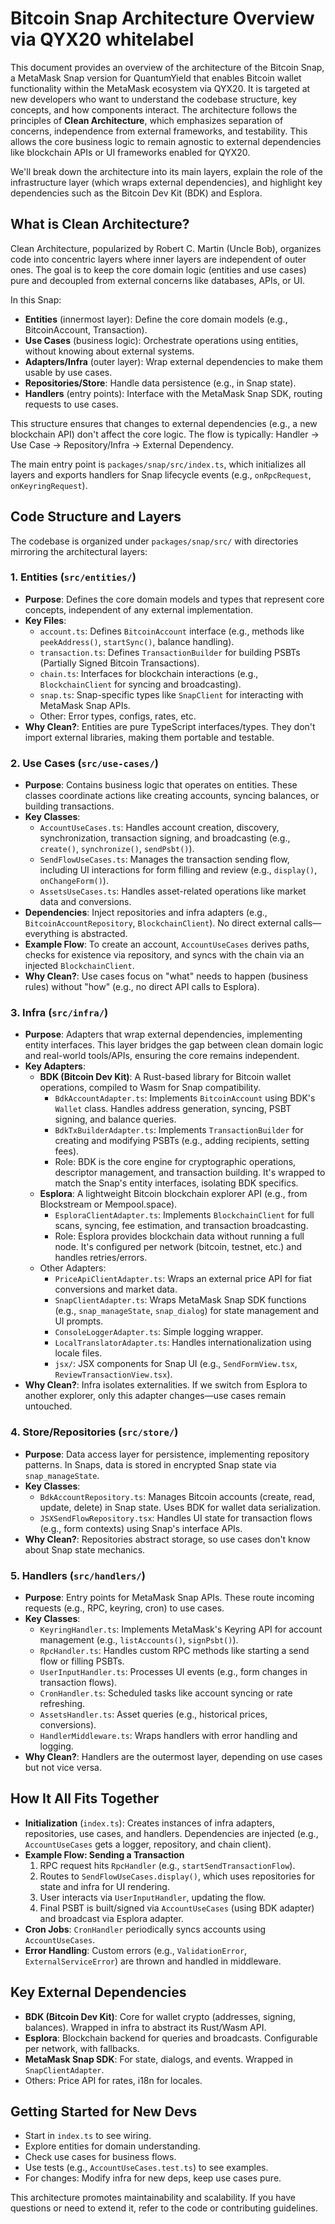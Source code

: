 # Bitcoin Snap Architecture Overview via QYX20 whitelabel

This document provides an overview of the architecture of the Bitcoin Snap, a MetaMask Snap version for QuantumYield that enables Bitcoin wallet functionality within the MetaMask ecosystem via QYX20. It is targeted at new developers who want to understand the codebase structure, key concepts, and how components interact. The architecture follows the principles of **Clean Architecture**, which emphasizes separation of concerns, independence from external frameworks, and testability. This allows the core business logic to remain agnostic to external dependencies like blockchain APIs or UI frameworks enabled for QYX20.

We'll break down the architecture into its main layers, explain the role of the infrastructure layer (which wraps external dependencies), and highlight key dependencies such as the Bitcoin Dev Kit (BDK) and Esplora.

## What is Clean Architecture?

Clean Architecture, popularized by Robert C. Martin (Uncle Bob), organizes code into concentric layers where inner layers are independent of outer ones. The goal is to keep the core domain logic (entities and use cases) pure and decoupled from external concerns like databases, APIs, or UI.

In this Snap:

- **Entities** (innermost layer): Define the core domain models (e.g., BitcoinAccount, Transaction).
- **Use Cases** (business logic): Orchestrate operations using entities, without knowing about external systems.
- **Adapters/Infra** (outer layer): Wrap external dependencies to make them usable by use cases.
- **Repositories/Store**: Handle data persistence (e.g., in Snap state).
- **Handlers** (entry points): Interface with the MetaMask Snap SDK, routing requests to use cases.

This structure ensures that changes to external dependencies (e.g., a new blockchain API) don't affect the core logic. The flow is typically: Handler → Use Case → Repository/Infra → External Dependency.

The main entry point is `packages/snap/src/index.ts`, which initializes all layers and exports handlers for Snap lifecycle events (e.g., `onRpcRequest`, `onKeyringRequest`).

## Code Structure and Layers

The codebase is organized under `packages/snap/src/` with directories mirroring the architectural layers:

### 1. Entities (`src/entities/`)

- **Purpose**: Defines the core domain models and types that represent core concepts, independent of any external implementation.
- **Key Files**:
  - `account.ts`: Defines `BitcoinAccount` interface (e.g., methods like `peekAddress()`, `startSync()`, balance handling).
  - `transaction.ts`: Defines `TransactionBuilder` for building PSBTs (Partially Signed Bitcoin Transactions).
  - `chain.ts`: Interfaces for blockchain interactions (e.g., `BlockchainClient` for syncing and broadcasting).
  - `snap.ts`: Snap-specific types like `SnapClient` for interacting with MetaMask Snap APIs.
  - Other: Error types, configs, rates, etc.
- **Why Clean?**: Entities are pure TypeScript interfaces/types. They don't import external libraries, making them portable and testable.

### 2. Use Cases (`src/use-cases/`)

- **Purpose**: Contains business logic that operates on entities. These classes coordinate actions like creating accounts, syncing balances, or building transactions.
- **Key Classes**:
  - `AccountUseCases.ts`: Handles account creation, discovery, synchronization, transaction signing, and broadcasting (e.g., `create()`, `synchronize()`, `sendPsbt()`).
  - `SendFlowUseCases.ts`: Manages the transaction sending flow, including UI interactions for form filling and review (e.g., `display()`, `onChangeForm()`).
  - `AssetsUseCases.ts`: Handles asset-related operations like market data and conversions.
- **Dependencies**: Inject repositories and infra adapters (e.g., `BitcoinAccountRepository`, `BlockchainClient`). No direct external calls—everything is abstracted.
- **Example Flow**: To create an account, `AccountUseCases` derives paths, checks for existence via repository, and syncs with the chain via an injected `BlockchainClient`.
- **Why Clean?**: Use cases focus on "what" needs to happen (business rules) without "how" (e.g., no direct API calls to Esplora).

### 3. Infra (`src/infra/`)

- **Purpose**: Adapters that wrap external dependencies, implementing entity interfaces. This layer bridges the gap between clean domain logic and real-world tools/APIs, ensuring the core remains independent.
- **Key Adapters**:
  - **BDK (Bitcoin Dev Kit)**: A Rust-based library for Bitcoin wallet operations, compiled to Wasm for Snap compatibility.
    - `BdkAccountAdapter.ts`: Implements `BitcoinAccount` using BDK's `Wallet` class. Handles address generation, syncing, PSBT signing, and balance queries.
    - `BdkTxBuilderAdapter.ts`: Implements `TransactionBuilder` for creating and modifying PSBTs (e.g., adding recipients, setting fees).
    - Role: BDK is the core engine for cryptographic operations, descriptor management, and transaction building. It's wrapped to match the Snap's entity interfaces, isolating BDK specifics.
  - **Esplora**: A lightweight Bitcoin blockchain explorer API (e.g., from Blockstream or Mempool.space).
    - `EsploraClientAdapter.ts`: Implements `BlockchainClient` for full scans, syncing, fee estimation, and transaction broadcasting.
    - Role: Esplora provides blockchain data without running a full node. It's configured per network (bitcoin, testnet, etc.) and handles retries/errors.
  - Other Adapters:
    - `PriceApiClientAdapter.ts`: Wraps an external price API for fiat conversions and market data.
    - `SnapClientAdapter.ts`: Wraps MetaMask Snap SDK functions (e.g., `snap_manageState`, `snap_dialog`) for state management and UI prompts.
    - `ConsoleLoggerAdapter.ts`: Simple logging wrapper.
    - `LocalTranslatorAdapter.ts`: Handles internationalization using locale files.
    - `jsx/`: JSX components for Snap UI (e.g., `SendFormView.tsx`, `ReviewTransactionView.tsx`).
- **Why Clean?**: Infra isolates externalities. If we switch from Esplora to another explorer, only this adapter changes—use cases remain untouched.

### 4. Store/Repositories (`src/store/`)

- **Purpose**: Data access layer for persistence, implementing repository patterns. In Snaps, data is stored in encrypted Snap state via `snap_manageState`.
- **Key Classes**:
  - `BdkAccountRepository.ts`: Manages Bitcoin accounts (create, read, update, delete) in Snap state. Uses BDK for wallet data serialization.
  - `JSXSendFlowRepository.tsx`: Handles UI state for transaction flows (e.g., form contexts) using Snap's interface APIs.
- **Why Clean?**: Repositories abstract storage, so use cases don't know about Snap state mechanics.

### 5. Handlers (`src/handlers/`)

- **Purpose**: Entry points for MetaMask Snap APIs. These route incoming requests (e.g., RPC, keyring, cron) to use cases.
- **Key Classes**:
  - `KeyringHandler.ts`: Implements MetaMask's Keyring API for account management (e.g., `listAccounts()`, `signPsbt()`).
  - `RpcHandler.ts`: Handles custom RPC methods like starting a send flow or filling PSBTs.
  - `UserInputHandler.ts`: Processes UI events (e.g., form changes in transaction flows).
  - `CronHandler.ts`: Scheduled tasks like account syncing or rate refreshing.
  - `AssetsHandler.ts`: Asset queries (e.g., historical prices, conversions).
  - `HandlerMiddleware.ts`: Wraps handlers with error handling and logging.
- **Why Clean?**: Handlers are the outermost layer, depending on use cases but not vice versa.

## How It All Fits Together

- **Initialization** (`index.ts`): Creates instances of infra adapters, repositories, use cases, and handlers. Dependencies are injected (e.g., `AccountUseCases` gets a logger, repository, and chain client).
- **Example Flow: Sending a Transaction**
  1. RPC request hits `RpcHandler` (e.g., `startSendTransactionFlow`).
  2. Routes to `SendFlowUseCases.display()`, which uses repositories for state and infra for UI rendering.
  3. User interacts via `UserInputHandler`, updating the flow.
  4. Final PSBT is built/signed via `AccountUseCases` (using BDK adapter) and broadcast via Esplora adapter.
- **Cron Jobs**: `CronHandler` periodically syncs accounts using `AccountUseCases`.
- **Error Handling**: Custom errors (e.g., `ValidationError`, `ExternalServiceError`) are thrown and handled in middleware.

## Key External Dependencies

- **BDK (Bitcoin Dev Kit)**: Core for wallet crypto (addresses, signing, balances). Wrapped in infra to abstract its Rust/Wasm API.
- **Esplora**: Blockchain backend for queries and broadcasts. Configurable per network, with fallbacks.
- **MetaMask Snap SDK**: For state, dialogs, and events. Wrapped in `SnapClientAdapter`.
- Others: Price API for rates, i18n for locales.

## Getting Started for New Devs

- Start in `index.ts` to see wiring.
- Explore entities for domain understanding.
- Check use cases for business flows.
- Use tests (e.g., `AccountUseCases.test.ts`) to see examples.
- For changes: Modify infra for new deps, keep use cases pure.

This architecture promotes maintainability and scalability. If you have questions or need to extend it, refer to the code or contributing guidelines.
